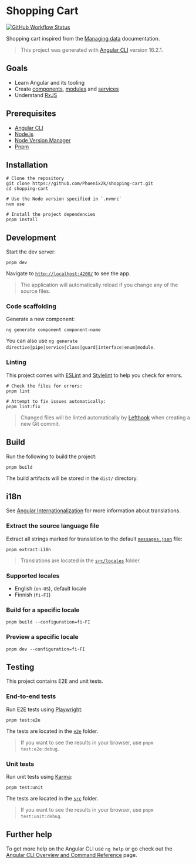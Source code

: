 # Shopping Cart

[![GitHub Workflow Status](https://github.com/Phoenix2k/shopping-cart/actions/workflows/ci.yml/badge.svg)](https://github.com/Phoenix2k/shopping-cart/actions/workflows/ci.yml)

Shopping cart inspired from the [Managing data](https://angular.io/start/start-data) documentation.

> This project was generated with [Angular CLI](https://github.com/angular/angular-cli) version 16.2.1.

## Goals

- Learn Angular and its tooling
- Create [components](https://angular.io/cli/generate#component-command), [modules](https://angular.io/cli/generate#module-command) and [services](https://angular.io/cli/generate#service-command)
- Understand [RxJS](https://rxjs.dev/)

## Prerequisites

- [Angular CLI](https://angular.io/cli)
- [Node.js](https://nodejs.org/)
- [Node Version Manager](https://github.com/nvm-sh/nvm)
- [Pnpm](https://pnpm.io/)

## Installation

```shell
# Clone the repository
git clone https://github.com/Phoenix2k/shopping-cart.git
cd shopping-cart

# Use the Node version specified in `.nvmrc`
nvm use

# Install the project dependencies
pnpm install
```

## Development

Start the dev server:

```shell
pnpm dev
```

Navigate to [`http://localhost:4200/`](http://localhost:4200/) to see the app.

> The application will automatically reload if you change any of the source files.

### Code scaffolding

Generate a new component:

```shell
ng generate component component-name
```

You can also use `ng generate directive|pipe|service|class|guard|interface|enum|module`.

### Linting

This project comes with [ESLint](https://eslint.org/) and [Stylelint](https://stylelint.io/) to help you check for errors.

```shell
# Check the files for errors:
pnpm lint

# Attempt to fix issues automatically:
pnpm lint:fix
```

> Changed files will be linted automatically by [Lefthook](https://github.com/evilmartians/lefthook) when creating a new Git commit.

## Build

Run the following to build the project:

```shell
pnpm build
```

The build artifacts will be stored in the `dist/` directory.

## i18n

See [Angular Internationalization](https://angular.io/guide/i18n-overview) for more information about translations.

### Extract the source language file

Extract all strings marked for translation to the default [`messages.json`](./src/locales/messages.json) file:

```shell
pnpm extract:i18n
```

> Translations are located in the [`src/locales`](./src/locales) folder.

### Supported locales

- English (`en-US`), default locale
- Finnish (`fi-FI`)

### Build for a specific locale

```shell
pnpm build --configuration=fi-FI
```

### Preview a specific locale

```shell
pnpm dev --configuration=fi-FI
```

## Testing

This project contains E2E and unit tests.

### End-to-end tests

Run E2E tests using [Playwright](https://playwright.dev/):

```shell
pnpm test:e2e
```

The tests are located in the [`e2e`](./e2e/) folder.

> If you want to see the results in your browser, use `pnpm test:e2e:debug`.

### Unit tests

Run unit tests using [Karma](https://karma-runner.github.io):

```shell
pnpm test:unit
```

The tests are located in the [`src`](./src/) folder.

> If you want to see the results in your browser, use `pnpm test:unit:debug`.

## Further help

To get more help on the Angular CLI use `ng help` or go check out the [Angular CLI Overview and Command Reference](https://angular.io/cli) page.
